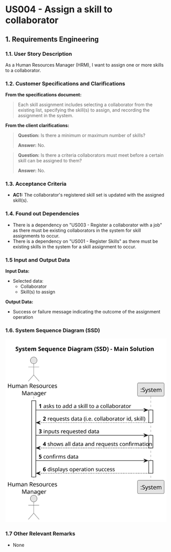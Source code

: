 # US004 - Assign a skill to collaborator


## 1. Requirements Engineering

### 1.1. User Story Description

As a Human Resources Manager (HRM), I want to assign one or more skills to a collaborator.

### 1.2. Customer Specifications and Clarifications 

**From the specifications document:**

>	Each skill assignment includes selecting a collaborator from the existing list, specifying the skill(s) to assign, and recording the assignment in the system.

**From the client clarifications:**

> **Question:** Is there a minimum or maximum number of skills?
>
> **Answer:** No.

> **Question:** Is there a criteria collaborators must meet before a certain skill can be assigned to them?
>
> **Answer:** No.

### 1.3. Acceptance Criteria

* **AC1:** The collaborator's registered skill set is updated with the assigned skill(s).

### 1.4. Found out Dependencies

* There is a dependency on "US003 - Register a collaborator with a job" as there must be existing collaborators in the system for skill assignments to occur.
* There is a dependency on "US001 - Register Skills" as there must be existing skills in the system for a skill assignment to occur.

### 1.5 Input and Output Data

**Input Data:**

* Selected data:
    * Collaborator
    * Skill(s) to assign

**Output Data:**

* Success or failure message indicating the outcome of the assignment operation


### 1.6. System Sequence Diagram (SSD)

![System Sequence Diagram - Alternative One](svg/us004-system-sequence-diagram-alternative-one.svg)

### 1.7 Other Relevant Remarks

* None